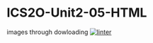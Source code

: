 # ICS2O-Unit2-05-HTML
images through dowloading
[![linter](https://github.com/Grant-Culligan/ICS2O-Unit2-05-HTML/workflows/linter/badge.svg)](https://github.com/marketplace/actions/super-linter)
